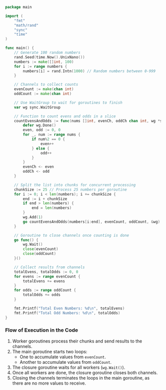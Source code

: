 ```go
package main

import (
	"fmt"
	"math/rand"
	"sync"
	"time"
)

func main() {
	// Generate 100 random numbers
	rand.Seed(time.Now().UnixNano())
	numbers := make([]int, 100)
	for i := range numbers {
		numbers[i] = rand.Intn(1000) // Random numbers between 0-999
	}

	// Channels to collect counts
	evenCount := make(chan int)
	oddCount := make(chan int)

	// Use WaitGroup to wait for goroutines to finish
	var wg sync.WaitGroup

	// Function to count evens and odds in a slice
	countEvensAndOdds := func(nums []int, evenCh, oddCh chan int, wg *sync.WaitGroup) {
		defer wg.Done()
		even, odd := 0, 0
		for _, num := range nums {
			if num%2 == 0 {
				even++
			} else {
				odd++
			}
		}
		evenCh <- even
		oddCh <- odd
	}

	// Split the list into chunks for concurrent processing
	chunkSize := 25 // Process 25 numbers per goroutine
	for i := 0; i < len(numbers); i += chunkSize {
		end := i + chunkSize
		if end > len(numbers) {
			end = len(numbers)
		}
		wg.Add(1)
		go countEvensAndOdds(numbers[i:end], evenCount, oddCount, &wg)
	}

	// Goroutine to close channels once counting is done
	go func() {
		wg.Wait()
		close(evenCount)
		close(oddCount)
	}()

	// Collect results from channels
	totalEvens, totalOdds := 0, 0
	for evens := range evenCount {
		totalEvens += evens
	}
	for odds := range oddCount {
		totalOdds += odds
	}

	fmt.Printf("Total Even Numbers: %d\n", totalEvens)
	fmt.Printf("Total Odd Numbers: %d\n", totalOdds)
}

```

### **Flow of Execution in the Code**

1. Worker goroutines process their chunks and send results to the channels.
2. The main goroutine starts two loops:
    - One to accumulate values from `evenCount`.
    - Another to accumulate values from `oddCount`.
3. The closure goroutine waits for all workers (`wg.Wait()`).
4. Once all workers are done, the closure goroutine closes both channels.
5. Closing the channels terminates the loops in the main goroutine, as there are no more values to receive.
